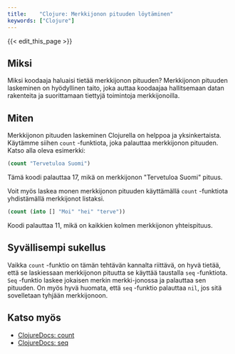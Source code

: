 ```yaml
---
title:    "Clojure: Merkkijonon pituuden löytäminen"
keywords: ["Clojure"]
---
```


{{< edit_this_page >}}

## Miksi

Miksi koodaaja haluaisi tietää merkkijonon pituuden? Merkkijonon pituuden laskeminen on hyödyllinen taito, joka auttaa koodaajaa hallitsemaan datan rakenteita ja suorittamaan tiettyjä toimintoja merkkijonoilla.

## Miten

Merkkijonon pituuden laskeminen Clojurella on helppoa ja yksinkertaista. Käytämme siihen `count` -funktiota, joka palauttaa merkkijonon pituuden. Katso alla oleva esimerkki:

```Clojure
(count "Tervetuloa Suomi")
```

Tämä koodi palauttaa 17, mikä on merkkijonon "Tervetuloa Suomi" pituus.

Voit myös laskea monen merkkijonon pituuden käyttämällä `count` -funktiota yhdistämällä merkkijonot listaksi.

```Clojure
(count (into [] "Moi" "hei" "terve"))
```

Koodi palauttaa 11, mikä on kaikkien kolmen merkkijonon yhteispituus.

## Syvällisempi sukellus

Vaikka `count` -funktio on tämän tehtävän kannalta riittävä, on hyvä tietää, että se laskiessaan merkkijonon pituutta se käyttää taustalla `seq` -funktiota. `Seq` -funktio laskee jokaisen merkin merkki-jonossa ja palauttaa sen pituuden. On myös hyvä huomata, että `seq` -funktio palauttaa `nil`, jos sitä sovelletaan tyhjään merkkijonoon.

## Katso myös

- [ClojureDocs: count](https://clojuredocs.org/clojure.core/count)
- [ClojureDocs: seq](https://clojuredocs.org/clojure.core/seq)